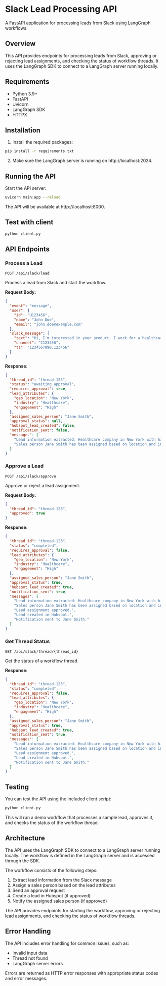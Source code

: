 # Slack Lead Processing API

A FastAPI application for processing leads from Slack using LangGraph workflows.

## Overview

This API provides endpoints for processing leads from Slack, approving or rejecting lead assignments, and checking the status of workflow threads. It uses the LangGraph SDK to connect to a LangGraph server running locally.

## Requirements

- Python 3.9+
- FastAPI
- Uvicorn
- LangGraph SDK
- HTTPX

## Installation

1. Install the required packages:

```bash
pip install -r requirements.txt
```

2. Make sure the LangGraph server is running on http://localhost:2024.

## Running the API

Start the API server:

```bash
uvicorn main:app --reload
```

The API will be available at http://localhost:8000.


## Test with client
```bash
python client.py
```

## API Endpoints

### Process a Lead

```
POST /api/slack/lead
```

Process a lead from Slack and start the workflow.

**Request Body:**

```json
{
  "event": "message",
  "user": {
    "id": "U123456",
    "name": "John Doe",
    "email": "john.doe@example.com"
  },
  "slack_message": {
    "text": "Hi, I'm interested in your product. I work for a healthcare company in New York and we're looking for a solution to manage our patient data. We have about 500 employees and are growing rapidly.",
    "channel": "C123456",
    "ts": "1234567890.123456"
  }
}
```

**Response:**

```json
{
  "thread_id": "thread-123",
  "status": "awaiting_approval",
  "requires_approval": true,
  "lead_attributes": {
    "geo_location": "New York",
    "industry": "Healthcare",
    "engagement": "High"
  },
  "assigned_sales_person": "Jane Smith",
  "approval_status": null,
  "hubspot_lead_created": false,
  "notification_sent": false,
  "messages": [
    "Lead information extracted: Healthcare company in New York with high engagement.",
    "Sales person Jane Smith has been assigned based on location and industry expertise."
  ]
}
```

### Approve a Lead

```
POST /api/slack/approve
```

Approve or reject a lead assignment.

**Request Body:**

```json
{
  "thread_id": "thread-123",
  "approved": true
}
```

**Response:**

```json
{
  "thread_id": "thread-123",
  "status": "completed",
  "requires_approval": false,
  "lead_attributes": {
    "geo_location": "New York",
    "industry": "Healthcare",
    "engagement": "High"
  },
  "assigned_sales_person": "Jane Smith",
  "approval_status": true,
  "hubspot_lead_created": true,
  "notification_sent": true,
  "messages": [
    "Lead information extracted: Healthcare company in New York with high engagement.",
    "Sales person Jane Smith has been assigned based on location and industry expertise.",
    "Lead assignment approved.",
    "Lead created in Hubspot.",
    "Notification sent to Jane Smith."
  ]
}
```

### Get Thread Status

```
GET /api/slack/thread/{thread_id}
```

Get the status of a workflow thread.

**Response:**

```json
{
  "thread_id": "thread-123",
  "status": "completed",
  "requires_approval": false,
  "lead_attributes": {
    "geo_location": "New York",
    "industry": "Healthcare",
    "engagement": "High"
  },
  "assigned_sales_person": "Jane Smith",
  "approval_status": true,
  "hubspot_lead_created": true,
  "notification_sent": true,
  "messages": [
    "Lead information extracted: Healthcare company in New York with high engagement.",
    "Sales person Jane Smith has been assigned based on location and industry expertise.",
    "Lead assignment approved.",
    "Lead created in Hubspot.",
    "Notification sent to Jane Smith."
  ]
}
```

## Testing

You can test the API using the included client script:

```bash
python client.py
```

This will run a demo workflow that processes a sample lead, approves it, and checks the status of the workflow thread.

## Architecture

The API uses the LangGraph SDK to connect to a LangGraph server running locally. The workflow is defined in the LangGraph server and is accessed through the SDK.

The workflow consists of the following steps:

1. Extract lead information from the Slack message
2. Assign a sales person based on the lead attributes
3. Send an approval request
4. Create a lead in Hubspot (if approved)
5. Notify the assigned sales person (if approved)

The API provides endpoints for starting the workflow, approving or rejecting lead assignments, and checking the status of workflow threads.

## Error Handling

The API includes error handling for common issues, such as:

- Invalid input data
- Thread not found
- LangGraph server errors

Errors are returned as HTTP error responses with appropriate status codes and error messages.
